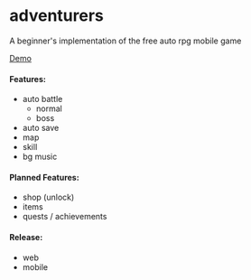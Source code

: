 # adventurers
A beginner's implementation of the free auto rpg mobile game

[Demo](https://selcher.github.io/adventurers/)

#### Features:
- auto battle
    - normal
    - boss
- auto save
- map
- skill
- bg music

#### Planned Features:
- shop (unlock)
- items
- quests / achievements

#### Release:
- web
- mobile
